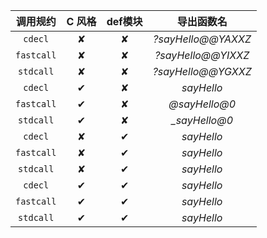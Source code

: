 |    调用规约    | C 风格 | def模块 |       导出函数名        |
| :--------: | :--: | :---: | :----------------: |
|  `cdecl`   |  ✘   |   ✘   | *?sayHello@@YAXXZ* |
| `fastcall` |  ✘   |   ✘   | *?sayHello@@YIXXZ* |
| `stdcall`  |  ✘   |   ✘   | *?sayHello@@YGXXZ* |
|  `cdecl`   |  ✔   |   ✘   |     *sayHello*     |
| `fastcall` |  ✔   |   ✘   |   *@sayHello@0*    |
| `stdcall`  |  ✔   |   ✘   |   *_sayHello@0*    |
|  `cdecl`   |  ✘   |   ✔   |     *sayHello*     |
| `fastcall` |  ✘   |   ✔   |     *sayHello*     |
| `stdcall`  |  ✘   |   ✔   |     *sayHello*     |
|  `cdecl`   |  ✔   |   ✔   |     *sayHello*     |
| `fastcall` |  ✔   |   ✔   |     *sayHello*     |
| `stdcall`  |  ✔   |   ✔   |     *sayHello*     |
